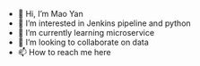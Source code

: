 - 👋 Hi, I’m Mao Yan
- 👀 I’m interested in Jenkins pipeline and python
- 🌱 I’m currently learning microservice
- 💞️ I’m looking to collaborate on data 
- 📫 How to reach me here

<!---
maoy1/maoy1 is a ✨ special ✨ repository because its `README.md` (this file) appears on your GitHub profile.
You can click the Preview link to take a look at your changes.
--->
